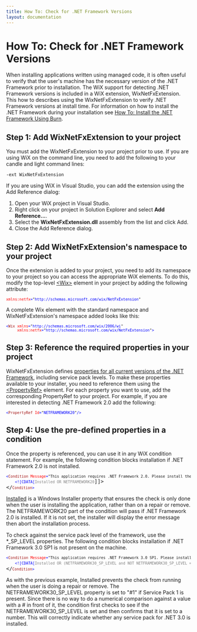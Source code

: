 ```yaml
---
title: How To: Check for .NET Framework Versions
layout: documentation
---
```

# How To: Check for .NET Framework Versions
When installing applications written using managed code, it is often useful to verify that the user&apos;s machine has the necessary version of the .NET Framework prior to installation. The WiX support for detecting .NET Framework versions is included in a WiX extension, WixNetFxExtension. This how to describes using the WixNetFxExtension to verify .NET Framework versions at install time. For information on how to install the .NET Framework during your installation see [How To: Install the .NET Framework Using Burn](install_dotnet.html).

## Step 1: Add WixNetFxExtension to your project
You must add the WixNetFxExtension to your project prior to use. If you are using WiX on the command line, you need to add the following to your candle and light command lines:

    -ext WixNetFxExtension

If you are using WiX in Visual Studio, you can add the extension using the Add Reference dialog:

1. Open your WiX project in Visual Studio.
1. Right click on your project in Solution Explorer and select <strong>Add Reference...</strong>.
1. Select the <strong>WixNetFxExtension.dll</strong> assembly from the list and click Add.
1. Close the Add Reference dialog.

## Step 2: Add WixNetFxExtension&apos;s namespace to your project
Once the extension is added to your project, you need to add its namespace to your project so you can access the appropriate WiX elements. To do this, modify the top-level [&lt;Wix&gt;](../../xsd/wix/wix.html) element in your project by adding the following attribute:

<pre>
<font size="2" color="#FF0000">xmlns:netfx</font><font size="2" color="#0000FF">=</font><font size="2">"</font><font size="2" color="#0000FF">http://schemas.microsoft.com/wix/NetFxExtension</font><font size="2">"</font>
</pre>

A complete Wix element with the standard namespace and WixNetFxExtension&apos;s namespace added looks like this:

<pre>
<font size="2" color="#0000FF">&lt;</font><font size="2" color="#A31515">Wix</font><font size="2" color="#0000FF"> </font><font size="2" color="#FF0000">xmlns</font><font size="2" color="#0000FF">=</font><font size="2">"</font><font size="2" color="#0000FF">http://schemas.microsoft.com/wix/2006/wi</font><font size="2">"
     </font><font size="2" color="#FF0000">xmlns:netfx</font><font size="2" color="#0000FF">=</font><font size="2">"</font><font size="2" color="#0000FF">http://schemas.microsoft.com/wix/NetFxExtension</font><font size="2">"</font><font size="2" color="#0000FF">&gt;</font>
</pre>

## Step 3: Reference the required properties in your project
WixNetFxExtension defines [properties for all current versions of the .NET Framework](../../customactions/wixnetfxextension.html), including service pack levels. To make these properties available to your installer, you need to reference them using the [&lt;PropertyRef&gt;](../../xsd/wix/propertyref.html) element. For each property you want to use, add the corresponding PropertyRef to your project. For example, if you are interested in detecting .NET Framework 2.0 add the following:

<pre>
<font size="2" color="#0000FF">&lt;</font><font size="2" color="#A31515">PropertyRef</font><font size="2" color="#0000FF"> </font><font size="2" color="#FF0000">Id</font><font size="2" color="#0000FF">=</font><font size="2">"</font><font size="2" color="#0000FF">NETFRAMEWORK20</font><font size="2">"</font><font size="2" color="#0000FF">/&gt;</font>
</pre>

## Step 4: Use the pre-defined properties in a condition
Once the property is referenced, you can use it in any WiX condition statement. For example, the following condition blocks installation if .NET Framework 2.0 is not installed.

<pre>
<font size="2" color="#0000FF">&lt;</font><font size="2" color="#A31515">Condition</font><font size="2" color="#0000FF"> </font><font size="2" color="#FF0000">Message</font><font size="2" color="#0000FF">=</font><font size="2">"This application requires .NET Framework 2.0. Please install the .NET Framework then run this installer again."</font><font size="2" color="#0000FF">&gt;
    &lt;![CDATA[</font><font size="2" color="#808080">Installed OR NETFRAMEWORK20</font>]]&gt;
&lt;/<font size="2" color="#A31515">Condition</font><font size="2" color="#0000FF">&gt;</font>
</pre>

<a href="http://msdn.microsoft.com/library/aa369297.aspx" target="_blank">Installed</a> is a Windows Installer property that ensures the check is only done when the user is installing the application, rather than on a repair or remove. The NETFRAMEWORK20 part of the condition will pass if .NET Framework 2.0 is installed. If it is not set, the installer will display the error message then abort the installation process.

To check against the service pack level of the framework, use the *\_SP\_LEVEL properties. The following condition blocks installation if .NET Framework 3.0 SP1 is not present on the machine.

<pre>
<font size="2" color="#0000FF">&lt;</font><font size="2" color="#A31515">Condition</font><font size="2" color="#0000FF"> </font><font size="2" color="#FF0000">Message</font><font size="2" color="#0000FF">=</font><font size="2">"This application requires .NET Framework 3.0 SP1. Please install the .NET Framework then run this installer again."</font><font size="2" color="#0000FF">&gt;
    &lt;![CDATA[</font><font size="2" color="#808080">Installed OR (NETFRAMEWORK30_SP_LEVEL and NOT NETFRAMEWORK30_SP_LEVEL = "#0")</font>]]&gt;
&lt;/<font size="2" color="#A31515">Condition</font><font size="2" color="#0000FF">&gt;</font>
</pre>

As with the previous example, Installed prevents the check from running when the user is doing a repair or remove. The NETFRAMEWORK30\_SP\_LEVEL property is set to &quot;#1&quot; if Service Pack 1 is present. Since there is no way to do a numerical comparison against a value with a # in front of it, the condition first checks to see if the NETFRAMEWORK30\_SP\_LEVEL is set and then confirms that it is set to a number. This will correctly indicate whether any service pack for .NET 3.0 is installed.
